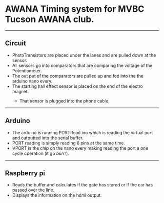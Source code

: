 # AWANA Timing system for MVBC Tucson AWANA club.

---

## Circuit

<ul>
   <li>PhotoTransistors are placed under the lanes and are pulled down at the sensor.</li>
   <li>All sensors go into comparators that are comparing the voltage of the Potentiometer.</li>
   <li>The out put of the comparators are pulled up and fed into the the arduino nano every.</li>
   <li>The starting hall effect sensor is placed on the end of the electro magnet.</li>
   <ul><li>That sensor is plugged into the phone cable.</li></ul>
</ul>

---

## Arduino

- The arduino is running PORTRead.ino which is reading the virtual port and outputted into the serial buffer.
- PORT reading is simply reading 8 pins at the same time.
- VPORT is the chip on the nano every making reading the port a one cycle operation (it go *burrr*).

---

## Raspberry pi

- Reads the buffer and calculates if the gate has stared or if the car has passed over the line.
- Displays the information on the hdmi output.
